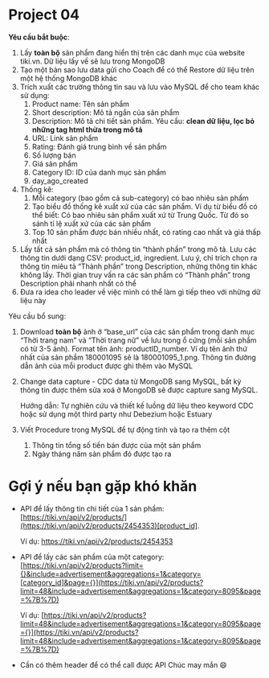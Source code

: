 # Project 04

**Yêu cầu bắt buộc**: 

1. Lấy **toàn bộ** sản phẩm đang hiển thị trên các danh mục của website tiki.vn. Dữ liệu lấy về sẽ lưu trong MongoDB
2. Tạo một bản sao lưu data gửi cho Coach để có thể Restore dữ liệu trên một hệ thống MongoDB khác
3. Trích xuất các trường thông tin sau và lưu vào MySQL để cho team khác sử dụng:
    1. Product name: Tên sản phẩm 
    2. Short description: Mô tả ngắn của sản phẩm
    3. Description: Mô tả chi tiết sản phẩm. Yêu cầu: **clean dữ liệu, lọc bỏ những tag html thừa trong mô tả**
    4. URL: Link sản phẩm
    5. Rating: Đánh giá trung bình về sản phẩm
    6. Số lượng bán
    7. Giá sản phẩm
    8. Category ID: ID của danh mục sản phẩm
    9. day_ago_created 
4. Thống kê:
    1. Mỗi category (bao gồm cả sub-category) có bao nhiêu sản phẩm
    2. Tạo biểu đồ thống kê xuất xứ của các sản phẩm. Ví dụ từ biểu đồ có thể biết: Có bao nhiêu sản phẩm xuất xứ từ Trung Quốc. Từ đó so sánh tỉ lệ xuất xứ của các sản phẩm
    3. Top 10 sản phẩm được bán nhiều nhất, có rating cao nhất và giá thấp nhất
5. Lấy tất cả sản phẩm mà có thông tin “thành phần” trong mô tả. Lưu các thông tin dưới dạng CSV: product_id, ingredient.
Lưu ý, chỉ trích chọn ra thông tin miêu tả “Thành phần” trong Description, những thông tin khác không lấy. Thời gian truy vấn ra các sản phẩm có “Thành phần” trong Description phải nhanh nhất có thể
6. Đưa ra idea cho leader về việc mình có thể làm gì tiếp theo với những dữ liệu này

Yêu cầu bổ sung:

1. Download **toàn bộ** ảnh ở “base_url” của các sản phẩm trong danh mục “Thời trang nam” và “Thời trang nữ” về lưu trong ổ cứng (mỗi sản phẩm có từ 3-5 ảnh). Format tên ảnh: productID_number. Ví dụ tên ảnh thứ nhất của sản phẩm 180001095 sẽ là 180001095_1.png. Thông tin đường dẫn ảnh của mỗi product được ghi thêm vào MySQL
2. Change data capture - CDC data từ MongoDB sang MySQL, bất kỳ thông tin được thêm sửa xoá ở MongoDB sẽ được capture sang MySQL. 
    
    Hướng dẫn: Tự nghiên cứu và thiết kế luồng dữ liệu theo keyword CDC hoặc sử dụng một third party như Debezium hoặc Estuary
    
3. Viết Procedure trong MySQL để tự động tính và tạo ra thêm cột
    1. Thông tin tổng số tiền bán được của một sản phẩm 
    2. Ngày tháng năm sản phẩm đó được tạo ra

# **Gợi ý nếu bạn gặp khó khăn**

- API để lấy thông tin chi tiết của 1 sản phẩm: [https://tiki.vn/api/v2/products/](https://tiki.vn/api/v2/products/2454353)[product_id].
    
    Ví dụ: https://tiki.vn/api/v2/products/2454353
    
- API để lấy các sản phẩm của một category: [https://tiki.vn/api/v2/products?limit={}&include=advertisement&aggregations=1&category=[category_id]&page={}](https://tiki.vn/api/v2/products?limit=48&include=advertisement&aggregations=1&category=8095&page=%7B%7D)
    
    Ví dụ: [https://tiki.vn/api/v2/products?limit=48&include=advertisement&aggregations=1&category=8095&page={}](https://tiki.vn/api/v2/products?limit=48&include=advertisement&aggregations=1&category=8095&page=%7B%7D)
    
- Cần có thêm header để có thể call được API
Chúc may mắn 😄